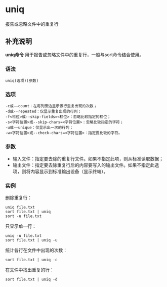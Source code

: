 uniq
===

报告或忽略文件中的重复行

## 补充说明

**uniq命令** 用于报告或忽略文件中的重复行，一般与sort命令结合使用。

###  语法

```shell
uniq(选项)(参数)
```

###  选项

```shell
-c或——count：在每列旁边显示该行重复出现的次数；
-d或--repeated：仅显示重复出现的行列；
-f<栏位>或--skip-fields=<栏位>：忽略比较指定的栏位；
-s<字符位置>或--skip-chars=<字符位置>：忽略比较指定的字符；
-u或——unique：仅显示出一次的行列；
-w<字符位置>或--check-chars=<字符位置>：指定要比较的字符。
```

###  参数

*   输入文件：指定要去除的重复行文件。如果不指定此项，则从标准读取数据；
*   输出文件：指定要去除重复行后的内容要写入的输出文件。如果不指定此选项，则将内容显示到标准输出设备（显示终端）。

###  实例

删除重复行：

```shell
uniq file.txt
sort file.txt | uniq
sort -u file.txt
```

只显示单一行：

```shell
uniq -u file.txt
sort file.txt | uniq -u
```

统计各行在文件中出现的次数：

```shell
sort file.txt | uniq -c
```

在文件中找出重复的行：

```shell
sort file.txt | uniq -d
```


<!-- Linux命令行搜索引擎：https://github.com/wsdo/linux-complete-guide.git -->

